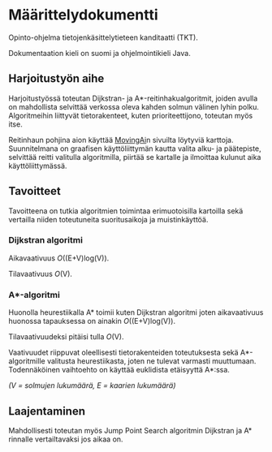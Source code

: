 # Määrittelydokumentti

Opinto-ohjelma tietojenkäsittelytieteen kanditaatti (TKT).

Dokumentaation kieli on suomi ja ohjelmointikieli Java.

## Harjoitustyön aihe

Harjoitustyössä toteutan Dijkstran- ja A*-reitinhakualgoritmit, joiden avulla on mahdollista selvittää verkossa oleva kahden solmun välinen lyhin polku. 
Algoritmeihin liittyvät tietorakenteet, kuten prioriteettijono, toteutan myös itse.

Reitinhaun pohjina aion käyttää [MovingAi](https://movingai.com/benchmarks/grids.html)n sivuilta löytyviä karttoja. Suunnitelmana on graafisen käyttöliittymän kautta 
valita alku- ja päätepiste, selvittää reitti valitulla algoritmilla, piirtää se kartalle ja ilmoittaa kulunut aika käyttöliittymässä.

## Tavoitteet

Tavoitteena on tutkia algoritmien toimintaa erimuotoisilla kartoilla sekä vertailla niiden toteutuneita suoritusaikoja ja muistinkäyttöä.

### Dijkstran algoritmi

Aikavaativuus _O_((E+V)log(V)).

Tilavaativuus _O_(V).

### A*-algoritmi

Huonolla heurestiikalla A* toimii kuten Dijkstran algoritmi joten aikavaativuus huonossa tapauksessa on ainakin _O_((E+V)log(V)).

Tilavaativuudeksi pitäisi tulla _O_(V).

Vaativuudet riippuvat oleellisesti tietorakenteiden toteutuksesta sekä A*-algoritmille valitusta heurestiikasta, joten ne tulevat varmasti muuttumaan. 
Todennäköinen vaihtoehto on käyttää euklidista etäisyyttä A*:ssa.

_(V = solmujen lukumäärä, E = kaarien lukumäärä)_

## Laajentaminen

Mahdollisesti toteutan myös Jump Point Search algoritmin Dijkstran ja A* rinnalle vertailtavaksi jos aikaa on.

